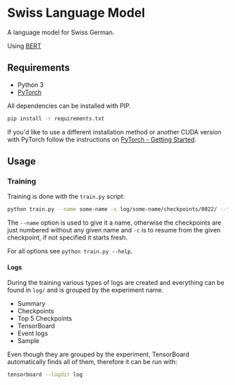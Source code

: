# Swiss Language Model

A language model for Swiss German.

Using [BERT][arxiv-bert]

## Requirements

- Python 3
- [PyTorch][pytorch]

All dependencies can be installed with PIP.

```sh
pip install -r requirements.txt
```

If you'd like to use a different installation method or another CUDA version
with PyTorch follow the instructions on
[PyTorch - Getting Started][pytorch-started].


## Usage

### Training

Training is done with the `train.py` script:

```sh
python train.py --name some-name -c log/some-name/checkpoints/0022/ --train-text /path/to/text.tsv --validation-text /path/to/text.tsv
```

The `--name` option is used to give it a name, otherwise the checkpoints are
just numbered without any given name and `-c` is to resume from the given
checkpoint, if not specified it starts fresh.

For all options see `python train.py --help`.

#### Logs

During the training various types of logs are created and everything can be
found in `log/` and is grouped by the experiment name.

- Summary
- Checkpoints
- Top 5 Checkpoints
- TensorBoard
- Event logs
- Sample

Even though they are grouped by the experiment, TensorBoard automatically finds
all of them, therefore it can be run with:

```sh
tensorboard --logdir log
```

[arxiv-bert]: https://arxiv.org/abs/1810.04805
[pytorch]: https://pytorch.org/
[pytorch-started]: https://pytorch.org/get-started/locally/
